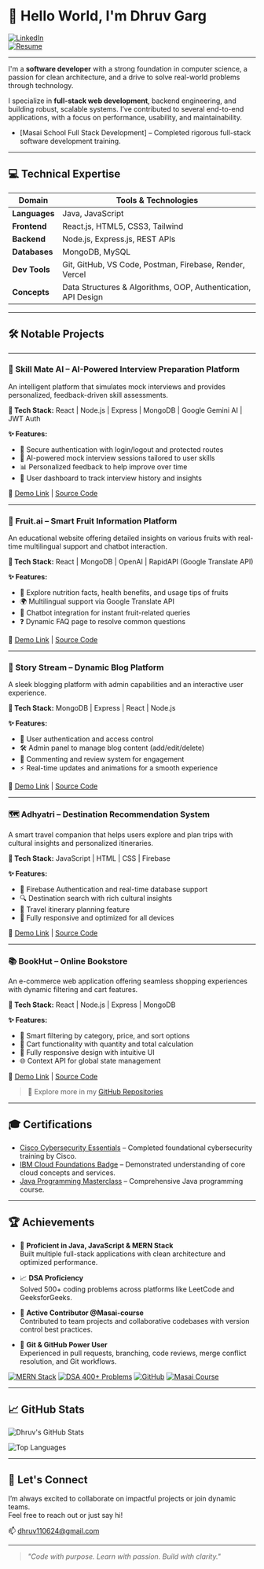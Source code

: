 # 👋 Hello World, I'm Dhruv Garg

[![LinkedIn](https://img.shields.io/badge/-LinkedIn-0A66C2?style=flat&logo=linkedin&logoColor=white)](https://www.linkedin.com/in/dhruv-garg-0656b9228)  
[![Resume](https://img.shields.io/badge/-Resume-4CAF50?style=flat&logo=adobe-acrobat-reader&logoColor=white)](https://drive.google.com/file/d/12wa09oi377QbjHL9dktZRbX0jueK0JaD/view?usp=drive_link)

---
I'm a **software developer** with a strong foundation in computer science, a passion for clean architecture, and a drive to solve real-world problems through technology.

I specialize in **full-stack web development**, backend engineering, and building robust, scalable systems. I’ve contributed to several end-to-end applications, with a focus on performance, usability, and maintainability.

- [Masai School Full Stack Development]  – Completed rigorous full-stack software development training.
---

## 💻 Technical Expertise

| Domain | Tools & Technologies |
|--------|----------------------|
| **Languages** | Java, JavaScript |
| **Frontend** | React.js, HTML5, CSS3, Tailwind |
| **Backend** | Node.js, Express.js, REST APIs |
| **Databases** | MongoDB, MySQL |
| **Dev Tools** | Git, GitHub, VS Code, Postman, Firebase, Render, Vercel |
| **Concepts** | Data Structures & Algorithms, OOP, Authentication, API Design |

---
## 🛠️ Notable Projects

---

### 💼 Skill Mate AI – AI-Powered Interview Preparation Platform  
An intelligent platform that simulates mock interviews and provides personalized, feedback-driven skill assessments.

**🚀 Tech Stack:** React | Node.js | Express | MongoDB | Google Gemini AI | JWT Auth

**✨ Features:**
- 🔐 Secure authentication with login/logout and protected routes  
- 🤖 AI-powered mock interview sessions tailored to user skills  
- 📊 Personalized feedback to help improve over time  
- 🧾 User dashboard to track interview history and insights  

🔗 [Demo Link](https://mock-ai-interview-1.onrender.com/) | [Source Code](https://github.com/Dhruv-garg17/Mock_AI_Interview)

---

### 🍎 Fruit.ai – Smart Fruit Information Platform  
An educational website offering detailed insights on various fruits with real-time multilingual support and chatbot interaction.

**🚀 Tech Stack:** React | MongoDB | OpenAI | RapidAPI (Google Translate API)

**✨ Features:**
- 🍉 Explore nutrition facts, health benefits, and usage tips of fruits  
- 🌍 Multilingual support via Google Translate API  
- 🤖 Chatbot integration for instant fruit-related queries  
- ❓ Dynamic FAQ page to resolve common questions  

🔗 [Demo Link](#) | [Source Code](https://github.com/Dhruv-garg17/FruitAI)

---

### 📝 Story Stream – Dynamic Blog Platform  
A sleek blogging platform with admin capabilities and an interactive user experience.

**🚀 Tech Stack:** MongoDB | Express | React | Node.js

**✨ Features:**
- 🔐 User authentication and access control  
- 🛠️ Admin panel to manage blog content (add/edit/delete)  
- 💬 Commenting and review system for engagement  
- ⚡ Real-time updates and animations for a smooth experience  

🔗 [Demo Link](https://blog-website-jet-psi.vercel.app/) | [Source Code](https://github.com/Dhruv-garg17/BlogWebsite)

---

### 🗺️ Adhyatri – Destination Recommendation System  
A smart travel companion that helps users explore and plan trips with cultural insights and personalized itineraries.

**🚀 Tech Stack:** JavaScript | HTML | CSS | Firebase

**✨ Features:**
- 🔐 Firebase Authentication and real-time database support  
- 🔍 Destination search with rich cultural insights  
- 📅 Travel itinerary planning feature  
- 📱 Fully responsive and optimized for all devices  

🔗 [Demo Link](https://adhyatri.vercel.app/) | [Source Code](https://github.com/Dhruv-garg17/Adhyatri)

---

### 📚 BookHut – Online Bookstore  
An e-commerce web application offering seamless shopping experiences with dynamic filtering and cart features.

**🚀 Tech Stack:** React | Node.js | Express | MongoDB

**✨ Features:**
- 🧠 Smart filtering by category, price, and sort options  
- 🛒 Cart functionality with quantity and total calculation  
- 📱 Fully responsive design with intuitive UI  
- 🌐 Context API for global state management  

🔗 [Demo Link](#) | [Source Code](https://github.com/Dhruv-garg17/BookHut)


> 🔗 Explore more in my [GitHub Repositories](https://github.com/Dhruv-garg17?tab=repositories)

---
## 🎓 Certifications

- [Cisco Cybersecurity Essentials](https://www.cisco.com/c/en_in/training-events/training-certifications/certifications/cybersecurity-essentials.html) – Completed foundational cybersecurity training by Cisco.
- [IBM Cloud Foundations Badge](https://www.your-ibm-cert-link.com) – Demonstrated understanding of core cloud concepts and services.
- [Java Programming Masterclass](https://www.udemy.com/course/java-the-complete-java-developer-course/) – Comprehensive Java programming course.

---
## 🏆 Achievements

- 🧠 **Proficient in Java, JavaScript & MERN Stack**  
  Built multiple full-stack applications with clean architecture and optimized performance.

- 📈 **DSA Proficiency**  
  Solved 500+ coding problems across platforms like LeetCode and GeeksforGeeks.

- 👥 **Active Contributor @Masai-course**  
  Contributed to team projects and collaborative codebases with version control best practices.
  
- 🧰 **Git & GitHub Power User**  
  Experienced in pull requests, branching, code reviews, merge conflict resolution, and Git workflows.

[![MERN Stack](https://img.shields.io/badge/MERN%20Stack-Expert-brightgreen)](#)
[![DSA 400+ Problems](https://img.shields.io/badge/DSA-400%2B%20Problems-orange)](#)
[![GitHub](https://img.shields.io/badge/GitHub-Contributor-blue)](#)
[![Masai Course](https://img.shields.io/badge/Masai-Organization-red)](https://github.com/masai-course)

---
## 📈 GitHub Stats

![Dhruv's GitHub Stats](https://github-readme-stats.vercel.app/api?username=Dhruv-garg17&show_icons=true&theme=github_dark&hide_title=false&count_private=true)

![Top Languages](https://github-readme-stats.vercel.app/api/top-langs/?username=Dhruv-garg17&layout=compact&theme=github_dark)


---
## 🤝 Let's Connect
I’m always excited to collaborate on impactful projects or join dynamic teams.  
Feel free to reach out or just say hi!

📫 [dhruv110624@gmail.com](mailto:dhruv110624@gmail.com) 

---

> *"Code with purpose. Learn with passion. Build with clarity."*
